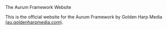 The Aurum Framework Website

This is the official website for the Aurum Framework by Golden Harp Media [(au.goldenharpmedia.com)](https://au.goldenharpmedia.com).
